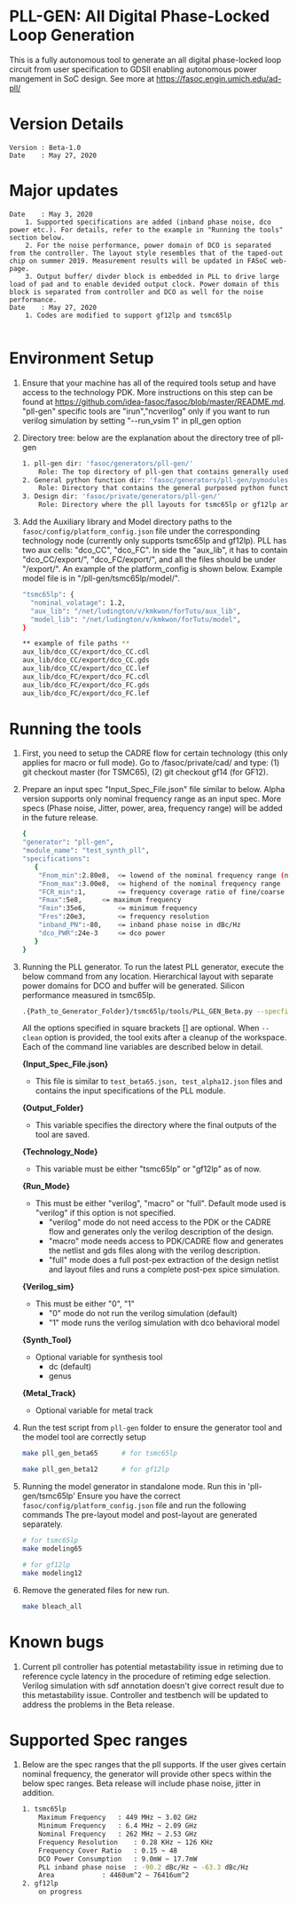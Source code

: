 
# PLL-GEN: All Digital Phase-Locked Loop Generation
This is a fully autonomous tool to generate an all digital phase-locked loop circuit from user specification to GDSII enabling autonomous power mangement in SoC design.
See more at https://fasoc.engin.umich.edu/ad-pll/

# Version Details
```
Version : Beta-1.0                                                             
Date    : May 27, 2020 
```
# Major updates 
```
Date    : May 3, 2020
	1. Supported specifications are added (inband phase noise, dco power etc.). For details, refer to the example in "Running the tools" section below.
	2. For the noise performance, power domain of DCO is separated from the controller. The layout style resembles that of the taped-out chip on summer 2019. Measurement results will be updated in FASoC web-page.
	3. Output buffer/ divder block is embedded in PLL to drive large load of pad and to enable devided output clock. Power domain of this block is separated from controller and DCO as well for the noise performance.
Date    : May 27, 2020
	1. Codes are modified to support gf12lp and tsmc65lp
	
```

# Environment Setup
1. Ensure that your machine has all of the required tools setup and have access to the technology PDK. More instructions on this step can be found at https://github.com/idea-fasoc/fasoc/blob/master/README.md. "pll-gen" specific tools are "irun","ncverilog" only if you want to run verilog simulation by setting "--run_vsim 1" in pll_gen option

1. Directory tree: below are the explanation about the directory tree of pll-gen
    ```bash
	1. pll-gen dir: 'fasoc/generators/pll-gen/'
		Role: The top directory of pll-gen that contains generally used python functions and tools ( Beta release supports tsmc65lp & gf12lp )
	2. General python function dir: 'fasoc/generators/pll-gen/pymodules/'
		Role: Directory that contains the general purposed python functions for pll-gen 
	3. Design dir: 'fasoc/private/generators/pll-gen/'
		Role: Directory where the pll layouts for tsmc65lp or gf12lp are generated. Access to private directory is required to generate the layout of pll. 
    ```

1. Add the Auxiliary library and Model directory paths to the `fasoc/config/platform_config.json` file under the corresponding technology node (currently only supports tsmc65lp and gf12lp). PLL has two aux cells: "dco_CC", "dco_FC". In side the "aux_lib", it has to contain "dco_CC/export/", "dco_FC/export/", and all the files should be under "/export/". An example of the platform_config is shown below. Example model file is in "/pll-gen/tsmc65lp/model/".
    ```bash
    "tsmc65lp": {
      "nominal_volatage": 1.2,
      "aux_lib": "/net/ludington/v/kmkwon/forTutu/aux_lib",
      "model_lib": "/net/ludington/v/kmkwon/forTutu/model",
    }

	** example of file paths ** 
	aux_lib/dco_CC/export/dco_CC.cdl    
	aux_lib/dco_CC/export/dco_CC.gds    
	aux_lib/dco_CC/export/dco_CC.lef    
	aux_lib/dco_FC/export/dco_FC.cdl    
	aux_lib/dco_FC/export/dco_FC.gds    
	aux_lib/dco_FC/export/dco_FC.lef    
    ```
   
# Running the tools
1. First, you need to setup the CADRE flow for certain technology (this only applies for macro or full mode). Go to /fasoc/private/cad/ and type: (1) git checkout master (for TSMC65), (2) git checkout gf14 (for GF12).

1. Prepare an input spec "Input_Spec_File.json" file similar to below. Alpha version supports only nominal frequency range as an input spec. More specs (Phase noise, Jitter, power, area, frequency range) will be added in the future release. 
    ```bash
	{
	"generator": "pll-gen",
	"module_name": "test_synth_pll",
	"specifications": 
	   {
		"Fnom_min":2.80e8,	<= lowend of the nominal frequency range (nominal frequency is the DCO frequency when the control word is medium)
		"Fnom_max":3.00e8,	<= highend of the nominal frequency range
		"FCR_min":1,     	<= frequency coverage ratio of fine/coarse (fine frequency tuning range / coarse frequency step) 
		"Fmax":5e8,		<= maximum frequency
		"Fmin":35e6,		<= minimum frequency
		"Fres":20e3,		<= frequency resolution
		"inband_PN":-80,	<= inband phase noise in dBc/Hz
		"dco_PWR":24e-3		<= dco power
	   }
	}
    ```

1. Running the PLL generator. 
   To run the latest PLL generator, execute the below command from any location. Hierarchical layout with separate power domains for DCO and buffer will be generated. Silicon performance measured in tsmc65lp.
    ```bash
    .{Path_to_Generator_Folder}/tsmc65lp/tools/PLL_GEN_Beta.py --specfile {Input_Spec_File.json} --output {Output_Folder} --platform {Technology_Node} [--mode {Run_Mode}] [--run_vsim {Verilog_sim}] [--synth_tool {Synth_Tool}] [--track {Matal_Track}]
    ```
   All the options specified in square brackets [] are optional. When `--clean` option is provided, the tool exits after a cleanup of the workspace. Each of the command line variables are described below in detail.
   
   __{Input_Spec_File.json}__
   - This file is similar to `test_beta65.json, test_alpha12.json` files and contains the input specifications of the PLL module.
   
   __{Output_Folder}__
   - This variable specifies the directory where the final outputs of the tool are saved.
   
   __{Technology_Node}__
   - This variable must be either "tsmc65lp" or "gf12lp" as of now.
   
   __{Run_Mode}__
   - This must be either "verilog", "macro" or "full". Default mode used is "verilog" if this option is not specified. 
     - "verilog" mode do not need access to the PDK or the CADRE flow and generates only the verilog description of the design. 
     - "macro" mode needs access to PDK/CADRE flow and generates the netlist and gds files along with the verilog description. 
     - "full" mode does a full post-pex extraction of the design netlist and layout files and runs a complete post-pex spice simulation.

   __{Verilog_sim}__
   - This must be either "0", "1" 
     - "0" mode do not run the verilog simulation (default) 
     - "1" mode runs the verilog simulation with dco  behavioral model 

   __{Synth_Tool}__
   - Optional variable for synthesis tool
     - dc (default) 
     - genus 

   __{Metal_Track}__
   - Optional variable for metal track 


1. Run the test script from `pll-gen` folder to ensure the generator tool and the model tool are correctly setup
    ```bash
   make pll_gen_beta65      # for tsmc65lp

   make pll_gen_beta12      # for gf12lp
    ```

1. Running the model generator in standalone mode. Run this in 'pll-gen/tsmc65lp'
   Ensure you have the correct `fasoc/config/platform_config.json` file and run the following commands
   The pre-layout model and post-layout are generated separately.
    ```bash
   # for tsmc65lp
   make modeling65 

   # for gf12lp
   make modeling12 
    ```

1. Remove the generated files for new run. 
    ```bash
   make bleach_all 
    ```

# Known bugs 
1. Current pll controller has potential metastability issue in retiming due to reference cycle latency in the procedure of retiming edge selection. Verilog simulation with sdf annotation doesn't give correct result due to this metastability issue. Controller and testbench will be updated to address the problems in the Beta release.

# Supported Spec ranges
1. Below are the spec ranges that the pll supports. If the user gives certain nominal frequency, the generator will provide other specs within the below spec ranges. Beta release will include phase noise, jitter in addition.
    ```bash
	1. tsmc65lp
		Maximum Frequency	: 449 MHz ~ 3.02 GHz
		Minimum Frequency	: 6.4 MHz ~ 2.09 GHz 
		Nominal Frequency	: 262 MHz ~ 2.53 GHz
		Frequency Resolution	: 0.28 KHz ~ 126 KHz
		Frequency Cover Ratio	: 0.15 ~ 48 
		DCO Power Consumption   : 9.0mW ~ 17.7mW
		PLL inband phase noise	: -90.2 dBc/Hz ~ -63.3 dBc/Hz
		Area			: 4460um^2 ~ 76416um^2
	2. gf12lp
		on progress	
    ```
